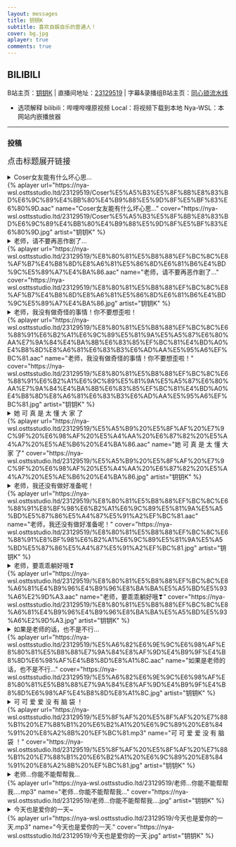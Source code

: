 ```yaml
---
layout: messages
title: 钥钥K
subtitle: 喜欢自娱自乐的普通人！ 
cover: bg.jpg
aplayer: true
comments: true
---
```


## BILIBILI

B站主页：[钥钥K](https://space.bilibili.com/1694679451) | 直播间地址：[23129519](https://live.bilibili.com/23129519) | 字幕&录播组B站主页：[同心锁流水线](https://space.bilibili.com/28543822)

* 选项解释
  bilibili：哔哩哔哩原视频
  Local：将视频下载到本地
  Nya-WSL：本网站内嵌播放器

---

### 投稿

<font size=4px>点击标题展开链接</font>

<details>
<summary>Coser女友能有什么坏心思...</summary>

> [bilibili](https://www.bilibili.com/video/BV1944y1g7YJ) | [Local](https://nya-wsl.osttsstudio.ltd/23129519/Coser%E5%A5%B3%E5%8F%8B%E8%83%BD%E6%9C%89%E4%BB%80%E4%B9%88%E5%9D%8F%E5%BF%83%E6%80%9D.mp4) | [Nya-WSL](https://nya-wsl.com/23129519/BV1944y1g7YJ)
</details>
{%  aplayer
    url="https://nya-wsl.osttsstudio.ltd/23129519/Coser%E5%A5%B3%E5%8F%8B%E8%83%BD%E6%9C%89%E4%BB%80%E4%B9%88%E5%9D%8F%E5%BF%83%E6%80%9D.aac"
    name="Coser女友能有什么坏心思..."
    cover="https://nya-wsl.osttsstudio.ltd/23129519/Coser%E5%A5%B3%E5%8F%8B%E8%83%BD%E6%9C%89%E4%BB%80%E4%B9%88%E5%9D%8F%E5%BF%83%E6%80%9D.jpg"
    artist="钥钥K"
%}

<details>
<summary>老师，请不要再恶作剧了...</summary>

> [bilibili](https://www.bilibili.com/video/BV1ZT4y1r7sL) | [Local](https://nya-wsl.osttsstudio.ltd/23129519/%E8%80%81%E5%B8%88%EF%BC%8C%E8%AF%B7%E4%B8%8D%E8%A6%81%E5%86%8D%E6%81%B6%E4%BD%9C%E5%89%A7%E4%BA%86.mp4) | [Nya-WSL](https://nya-wsl.com/23129519/BV1ZT4y1r7sL)
</details>
{%  aplayer
    url="https://nya-wsl.osttsstudio.ltd/23129519/%E8%80%81%E5%B8%88%EF%BC%8C%E8%AF%B7%E4%B8%8D%E8%A6%81%E5%86%8D%E6%81%B6%E4%BD%9C%E5%89%A7%E4%BA%86.aac"
    name="老师，请不要再恶作剧了..."
    cover="https://nya-wsl.osttsstudio.ltd/23129519/%E8%80%81%E5%B8%88%EF%BC%8C%E8%AF%B7%E4%B8%8D%E8%A6%81%E5%86%8D%E6%81%B6%E4%BD%9C%E5%89%A7%E4%BA%86.jpg"
    artist="钥钥K"
%}

<details>
<summary>老师，我没有做奇怪的事情！你不要想歪啦！</summary>

> [bilibili](https://www.bilibili.com/video/BV1GY4y1C7XT) | [Local](https://nya-wsl.osttsstudio.ltd/23129519/%E8%80%81%E5%B8%88%EF%BC%8C%E6%88%91%E6%B2%A1%E6%9C%89%E5%81%9A%E5%A5%87%E6%80%AA%E7%9A%84%E4%BA%8B%E6%83%85%EF%BC%81%E4%BD%A0%E4%B8%8D%E8%A6%81%E6%83%B3%E6%AD%AA%E5%95%A6%EF%BC%81.mp4) | [Nya-WSL](https://nya-wsl.com/23129519/BV1GY4y1C7XT)
</details>
{%  aplayer
    url="https://nya-wsl.osttsstudio.ltd/23129519/%E8%80%81%E5%B8%88%EF%BC%8C%E6%88%91%E6%B2%A1%E6%9C%89%E5%81%9A%E5%A5%87%E6%80%AA%E7%9A%84%E4%BA%8B%E6%83%85%EF%BC%81%E4%BD%A0%E4%B8%8D%E8%A6%81%E6%83%B3%E6%AD%AA%E5%95%A6%EF%BC%81.aac"
    name="老师，我没有做奇怪的事情！你不要想歪啦！"
    cover="https://nya-wsl.osttsstudio.ltd/23129519/%E8%80%81%E5%B8%88%EF%BC%8C%E6%88%91%E6%B2%A1%E6%9C%89%E5%81%9A%E5%A5%87%E6%80%AA%E7%9A%84%E4%BA%8B%E6%83%85%EF%BC%81%E4%BD%A0%E4%B8%8D%E8%A6%81%E6%83%B3%E6%AD%AA%E5%95%A6%EF%BC%81.jpg"
    artist="钥钥K"
%}

<details>
<summary>她 可 真 是 太 懂 大 家 了</summary>

> [bilibili](https://www.bilibili.com/video/BV1TY411A7v6) | [Local](https://nya-wsl.osttsstudio.ltd/23129519/%E5%A5%B9%20%E5%8F%AF%20%E7%9C%9F%20%E6%98%AF%20%E5%A4%AA%20%E6%87%82%20%E5%A4%A7%20%E5%AE%B6%20%E4%BA%86.mp4) | [Nya-WSL](https://nya-wsl.com/23129519/BV1TY411A7v6)
</details>
{%  aplayer
    url="https://nya-wsl.osttsstudio.ltd/23129519/%E5%A5%B9%20%E5%8F%AF%20%E7%9C%9F%20%E6%98%AF%20%E5%A4%AA%20%E6%87%82%20%E5%A4%A7%20%E5%AE%B6%20%E4%BA%86.aac"
    name="她 可 真 是 太 懂 大 家 了"
    cover="https://nya-wsl.osttsstudio.ltd/23129519/%E5%A5%B9%20%E5%8F%AF%20%E7%9C%9F%20%E6%98%AF%20%E5%A4%AA%20%E6%87%82%20%E5%A4%A7%20%E5%AE%B6%20%E4%BA%86.jpg"
    artist="钥钥K"
%}

<details>
<summary>老师，我还没有做好准备呢！</summary>

  > [bilibili](https://www.bilibili.com/video/BV1uF411M77m) | [Local](https://nya-wsl.osttsstudio.ltd/23129519/%E8%80%81%E5%B8%88%EF%BC%8C%E6%88%91%E8%BF%98%E6%B2%A1%E6%9C%89%E5%81%9A%E5%A5%BD%E5%87%86%E5%A4%87%E5%91%A2%EF%BC%81.mp4) | [Nya-WSL](https://nya-wsl.com/23129519/BV1uF411M77m)
</details>
{%  aplayer
    url="https://nya-wsl.osttsstudio.ltd/23129519/%E8%80%81%E5%B8%88%EF%BC%8C%E6%88%91%E8%BF%98%E6%B2%A1%E6%9C%89%E5%81%9A%E5%A5%BD%E5%87%86%E5%A4%87%E5%91%A2%EF%BC%81.aac"
    name="老师，我还没有做好准备呢！"
    cover="https://nya-wsl.osttsstudio.ltd/23129519/%E8%80%81%E5%B8%88%EF%BC%8C%E6%88%91%E8%BF%98%E6%B2%A1%E6%9C%89%E5%81%9A%E5%A5%BD%E5%87%86%E5%A4%87%E5%91%A2%EF%BC%81.jpg"
    artist="钥钥K"
%}

<details>
<summary>老师，要乖乖躺好哦❣</summary>

  > [bilibili](https://www.bilibili.com/video/BV1Pu411k7rR) | [Local](https://nya-wsl.osttsstudio.ltd/23129519/%E8%80%81%E5%B8%88%EF%BC%8C%E8%A6%81%E4%B9%96%E4%B9%96%E8%BA%BA%E5%A5%BD%E5%93%A6%E2%9D%A3.mp4) | [Nya-WSL](https://nya-wsl.com/23129519/BV1Pu411k7rR)
</details>
  {%  aplayer
    url="https://nya-wsl.osttsstudio.ltd/23129519/%E8%80%81%E5%B8%88%EF%BC%8C%E8%A6%81%E4%B9%96%E4%B9%96%E8%BA%BA%E5%A5%BD%E5%93%A6%E2%9D%A3.aac"
    name="老师，要乖乖躺好哦❣"
    cover="https://nya-wsl.osttsstudio.ltd/23129519/%E8%80%81%E5%B8%88%EF%BC%8C%E8%A6%81%E4%B9%96%E4%B9%96%E8%BA%BA%E5%A5%BD%E5%93%A6%E2%9D%A3.jpg"
    artist="钥钥K"
%}

<details>
<summary>如果是老师的话，也不是不行...</summary>

  > [bilibili](https://www.bilibili.com/video/BV1XB4y1C7Xt) | [Local](https://nya-wsl.osttsstudio.ltd/23129519/%E5%A6%82%E6%9E%9C%E6%98%AF%E8%80%81%E5%B8%88%E7%9A%84%E8%AF%9D%E4%B9%9F%E4%B8%8D%E6%98%AF%E4%B8%8D%E8%A1%8C.mp4) | [Nya-WSL](https://nya-wsl.com/23129519/BV1XB4y1C7Xt)
</details>
  {%  aplayer
    url="https://nya-wsl.osttsstudio.ltd/23129519/%E5%A6%82%E6%9E%9C%E6%98%AF%E8%80%81%E5%B8%88%E7%9A%84%E8%AF%9D%E4%B9%9F%E4%B8%8D%E6%98%AF%E4%B8%8D%E8%A1%8C.aac"
    name="如果是老师的话，也不是不行..."
    cover="https://nya-wsl.osttsstudio.ltd/23129519/%E5%A6%82%E6%9E%9C%E6%98%AF%E8%80%81%E5%B8%88%E7%9A%84%E8%AF%9D%E4%B9%9F%E4%B8%8D%E6%98%AF%E4%B8%8D%E8%A1%8C.jpg"
    artist="钥钥K"
%}

<details>
<summary>可 可 爱 爱 没 有 脑 袋 ！</summary>

  > [bilibili](https://www.bilibili.com/video/BV1hF41177pM) | [Local](https://nya-wsl.osttsstudio.ltd/23129519/%E5%8F%AF%20%E5%8F%AF%20%E7%88%B1%20%E7%88%B1%20%E6%B2%A1%20%E6%9C%89%20%E8%84%91%20%E8%A2%8B%20%EF%BC%81.mp4) | [Nya-WSL](https://nya-wsl.com/23129519/BV1hF41177pM)
</details>
  {%  aplayer
    url="https://nya-wsl.osttsstudio.ltd/23129519/%E5%8F%AF%20%E5%8F%AF%20%E7%88%B1%20%E7%88%B1%20%E6%B2%A1%20%E6%9C%89%20%E8%84%91%20%E8%A2%8B%20%EF%BC%81.mp3"
    name="可 可 爱 爱 没 有 脑 袋 ！"
    cover="https://nya-wsl.osttsstudio.ltd/23129519/%E5%8F%AF%20%E5%8F%AF%20%E7%88%B1%20%E7%88%B1%20%E6%B2%A1%20%E6%9C%89%20%E8%84%91%20%E8%A2%8B%20%EF%BC%81.jpg"
    artist="钥钥K"
%}

<details>
<summary>老师...你能不能帮帮我...</summary>

  > [bilibili](https://www.bilibili.com/video/BV16Z4y1875e) | [Local](https://nya-wsl.osttsstudio.ltd/23129519/老师...你能不能帮帮我....mp4) | [Nya-WSL](https://nya-wsl.com/23129519/BV16Z4y1875e)
</details>
  {%  aplayer
    url="https://nya-wsl.osttsstudio.ltd/23129519/老师...你能不能帮帮我....mp3"
    name="老师...你能不能帮帮我..."
    cover="https://nya-wsl.osttsstudio.ltd/23129519/老师...你能不能帮帮我....jpg"
    artist="钥钥K"
%}

<details>
<summary>今天也是爱你的一天~</summary>

  > [bilibili](https://www.bilibili.com/video/BV1XU4y1m7cV) | [Local](https://nya-wsl.osttsstudio.ltd/23129519/今天也是爱你的一天.mp4) | [Nya-WSL](https://nya-wsl.com/23129519/BV1XU4y1m7cV)
</details>
  {%  aplayer
    url="https://nya-wsl.osttsstudio.ltd/23129519/今天也是爱你的一天.mp3"
    name="今天也是爱你的一天."
    cover="https://nya-wsl.osttsstudio.ltd/23129519/今天也是爱你的一天.jpg"
    artist="钥钥K"
%}
